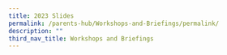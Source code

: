 ```yaml
---
title: 2023 Slides
permalink: /parents-hub/Workshops-and-Briefings/permalink/
description: ""
third_nav_title: Workshops and Briefings
---
```

